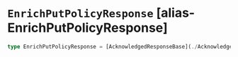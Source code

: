 # `EnrichPutPolicyResponse` [alias-EnrichPutPolicyResponse]
```typescript
type EnrichPutPolicyResponse = [AcknowledgedResponseBase](./AcknowledgedResponseBase.md);
```
